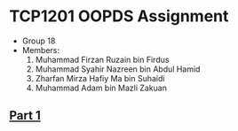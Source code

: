 # TCP1201 OOPDS Assignment
- Group 18
- Members:
  1. Muhammad Firzan Ruzain bin Firdus
  2. Muhammad Syahir Nazreen bin Abdul Hamid
  3. Zharfan Mirza Hafiy Ma bin Suhaidi
  4. Muhammad Adam bin Mazli Zakuan
## [Part 1](Part1.md)

